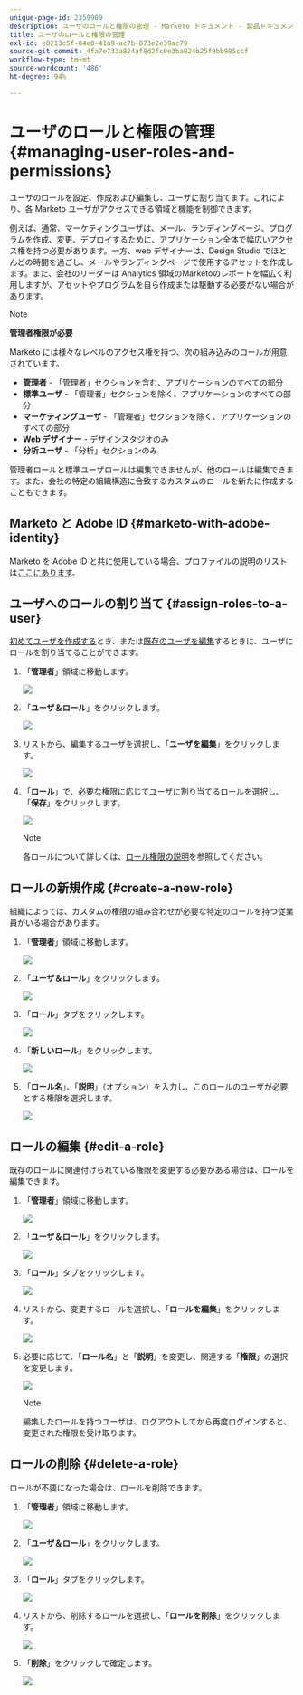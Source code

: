 ```yaml
---
unique-page-id: 2359909
description: ユーザのロールと権限の管理 - Marketo ドキュメント - 製品ドキュメント
title: ユーザのロールと権限の管理
exl-id: e0213c5f-04e0-41a9-ac7b-873e2e39ac79
source-git-commit: 4fa7e733a824af8d2fc0e3ba824b25f9bb985ccf
workflow-type: tm+mt
source-wordcount: '486'
ht-degree: 94%

---
```


# ユーザのロールと権限の管理 {#managing-user-roles-and-permissions}

ユーザのロールを設定、作成および編集し、ユーザに割り当てます。これにより、各 Marketo ユーザがアクセスできる領域と機能を制御できます。

例えば、通常、マーケティングユーザは、メール、ランディングページ、プログラムを作成、変更、デプロイするために、アプリケーション全体で幅広いアクセス権を持つ必要があります。一方、web デザイナーは、Design Studio でほとんどの時間を過ごし、メールやランディングページで使用するアセットを作成します。また、会社のリーダーは Analytics 領域のMarketoのレポートを幅広く利用しますが、アセットやプログラムを自ら作成または駆動する必要がない場合があります。

>[!NOTE]
>
>**管理者権限が必要**

Marketo には様々なレベルのアクセス権を持つ、次の組み込みのロールが用意されています。

* **管理者** - 「管理者」セクションを含む、アプリケーションのすべての部分
* **標準ユーザ** - 「管理者」セクションを除く、アプリケーションのすべての部分
* **マーケティングユーザ** - 「管理者」セクションを除く、アプリケーションのすべての部分
* **Web デザイナー** - デザインスタジオのみ
* **分析ユーザ** - 「分析」セクションのみ

管理者ロールと標準ユーザロールは編集できませんが、他のロールは編集できます。また、会社の特定の組織構造に合致するカスタムのロールを新たに作成することもできます。

## Marketo と Adobe ID {#marketo-with-adobe-identity}

Marketo を Adobe ID と共に使用している場合、プロファイルの説明のリストは[ここにあります](/help/marketo/product-docs/administration/marketo-with-adobe-identity/adobe-identity-management-overview.md#profile-levels)。

## ユーザへのロールの割り当て {#assign-roles-to-a-user}

[初めてユーザを作成する](/help/marketo/product-docs/administration/users-and-roles/create-delete-edit-and-change-a-user-role.md)とき、または[既存のユーザを編集](/help/marketo/product-docs/administration/users-and-roles/managing-marketo-users.md)するときに、ユーザにロールを割り当てることができます。

1. 「**管理者**」領域に移動します。

   ![](assets/managing-user-roles-and-permissions-1.png)

1. 「**ユーザ＆ロール**」をクリックします。

   ![](assets/managing-user-roles-and-permissions-2.png)

1. リストから、編集するユーザを選択し、「**ユーザを編集**」をクリックします。

   ![](assets/managing-user-roles-and-permissions-3.png)

1. 「**ロール**」で、必要な権限に応じてユーザに割り当てるロールを選択し、「**保存**」をクリックします。

   ![](assets/managing-user-roles-and-permissions-4.png)

   >[!NOTE]
   >
   >各ロールについて詳しくは、[ロール権限の説明](/help/marketo/product-docs/administration/users-and-roles/descriptions-of-role-permissions.md)を参照してください。

## ロールの新規作成 {#create-a-new-role}

組織によっては、カスタムの権限の組み合わせが必要な特定のロールを持つ従業員がいる場合があります。

1. 「**管理者**」領域に移動します。

   ![](assets/managing-user-roles-and-permissions-5.png)

1. 「**ユーザ＆ロール**」をクリックします。

   ![](assets/managing-user-roles-and-permissions-6.png)

1. 「**ロール**」タブをクリックします。

   ![](assets/managing-user-roles-and-permissions-7.png)

1. 「**新しいロール**」をクリックします。

   ![](assets/managing-user-roles-and-permissions-8.png)

1. 「**ロール名**」、「**説明**」（オプション）を入力し、このロールのユーザが必要とする権限を選択します。

   ![](assets/managing-user-roles-and-permissions-9.png)

## ロールの編集 {#edit-a-role}

既存のロールに関連付けられている権限を変更する必要がある場合は、ロールを編集できます。

1. 「**管理者**」領域に移動します。

   ![](assets/managing-user-roles-and-permissions-10.png)

1. 「**ユーザ＆ロール**」をクリックします。

   ![](assets/managing-user-roles-and-permissions-11.png)

1. 「**ロール**」タブをクリックします。

   ![](assets/managing-user-roles-and-permissions-12.png)

1. リストから、変更するロールを選択し、「**ロールを編集**」をクリックします。

   ![](assets/managing-user-roles-and-permissions-13.png)

1. 必要に応じて、「**ロール名**」と「**説明**」を変更し、関連する「**権限**」の選択を変更します。

   ![](assets/managing-user-roles-and-permissions-14.png)

   >[!NOTE]
   >
   >編集したロールを持つユーザは、ログアウトしてから再度ログインすると、変更された権限を受け取ります。

## ロールの削除 {#delete-a-role}

ロールが不要になった場合は、ロールを削除できます。

1. 「**管理者**」領域に移動します。

   ![](assets/managing-user-roles-and-permissions-15.png)

1. 「**ユーザ＆ロール**」をクリックします。

   ![](assets/managing-user-roles-and-permissions-16.png)

1. 「**ロール**」タブをクリックします。

   ![](assets/managing-user-roles-and-permissions-17.png)

1. リストから、削除するロールを選択し、「**ロールを削除**」をクリックします。

   ![](assets/managing-user-roles-and-permissions-18.png)

1. 「**削除**」をクリックして確定します。

   ![](assets/managing-user-roles-and-permissions-19.png)

